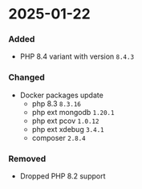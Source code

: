 2025-01-22
===

### Added
- PHP 8.4 variant with version `8.4.3`

### Changed
- Docker packages update
  - php 8.3 `8.3.16`
  - php ext mongodb `1.20.1`
  - php ext pcov `1.0.12`
  - php ext xdebug `3.4.1`
  - composer `2.8.4`

### Removed
- Dropped PHP 8.2 support
